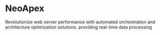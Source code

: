 # NeoApex
Revolutionize web server performance with automated orchestration and architecture optimization solutions. providing real-time data processing
